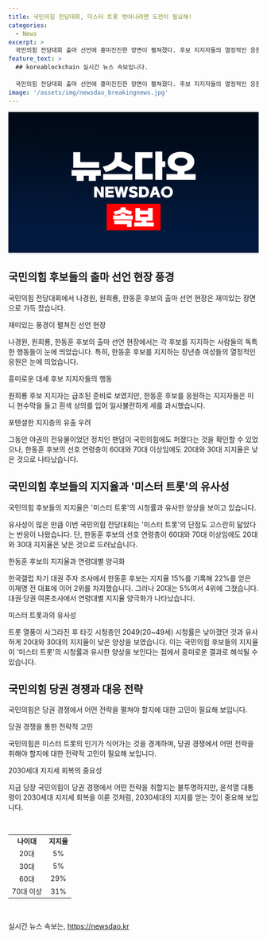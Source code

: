```yaml
---
title: 국민의힘 전당대회, 미스터 트롯 벗어나려면 도전이 필요해!
categories:
  - News
excerpt: >
  국민의힘 전당대회 출마 선언에 흥미진진한 장면이 펼쳐졌다. 후보 지지자들의 열정적인 응원과 반응, 그리고 인사들의 흥미로운 반응이 돋보였다. 이를 통해 야권의 전유물이었던 정치인 팬덤이 국민의힘으로 확산되고 있는 것을 확인할 수 있었고, 한동훈 후보에 대한 관심도 높아졌다. 하지만 지지율은 연령별로 양극화되어 있어, 당권 경쟁이 미스터 트롯의 인기가 식어가는 것과 유사한 양상을 보이고 있다. 2049 시청률을 높이기 위해서는 청년층의 지지를 얻는 것이 필수적인 과제로 보인다.
feature_text: >
  ## koreablockchain 실시간 뉴스 속보입니다.

  국민의힘 전당대회 출마 선언에 흥미진진한 장면이 펼쳐졌다. 후보 지지자들의 열정적인 응원과 반응, 그리고 인사들의 흥미로운 반응이 돋보였다. 이를 통해 야권의 전유물이었던 정치인 팬덤이 국민의힘으로 확산되고 있는 것을 확인할 수 있었고, 한동훈 후보에 대한 관심도 높아졌다. 하지만 지지율은 연령별로 양극화되어 있어, 당권 경쟁이 미스터 트롯의 인기가 식어가는 것과 유사한 양상을 보이고 있다. 2049 시청률을 높이기 위해서는 청년층의 지지를 얻는 것이 필수적인 과제로 보인다.
image: '/assets/img/newsdao_breakingnews.jpg'
---
```


<p><img src="/assets/img/newsdao_breakingnews.jpg" alt="koreablockchain 속보" /></p>

<h2 data-ke-size="size26">국민의힘 후보들의 출마 선언 현장 풍경</h2>

<p>국민의힘 전당대회에서 나경원, 원희룡, 한동훈 후보의 출마 선언 현장은 재미있는 장면으로 가득 찼습니다.</p>

<p data-ke-size="size16">재미있는 풍경이 펼쳐진 선언 현장</p>

<p>나경원, 원희룡, 한동훈 후보의 출마 선언 현장에서는 각 후보를 지지하는 사람들의 독특한 행동들이 눈에 띄었습니다. 특히, 한동훈 후보를 지지하는 장년층 여성들의 열정적인 응원은 눈에 띄었습니다.</p>

<p data-ke-size="size16">흥미로운 대세 후보 지지자들의 행동</p>

<p>원희룡 후보 지지자는 급조된 준비로 보였지만, 한동훈 후보를 응원하는 지지자들은 미니 현수막을 들고 흰색 상의를 입어 일사불란하게 세를 과시했습니다.</p>

<p data-ke-size="size16">포텐셜한 지지층의 유출 우려</p>

<p>그동안 야권의 전유물이었던 정치인 팬덤이 국민의힘에도 퍼졌다는 것을 확인할 수 있었으나, 한동훈 후보의 선호 연령층이 60대와 70대 이상임에도 20대와 30대 지지율은 낮은 것으로 나타났습니다.</p>

<h2 data-ke-size="size26">국민의힘 후보들의 지지율과 '미스터 트롯'의 유사성</h2>

<p>국민의힘 후보들의 지지율은 '미스터 트롯'의 시청률과 유사한 양상을 보이고 있습니다.</p>

<p data-ke-size="size16"></p>

<p>유사성이 많은 만큼 이번 국민의힘 전당대회는 '미스터 트롯'의 단점도 고스란히 닮았다는 반응이 나왔습니다. 단, 한동훈 후보의 선호 연령층이 60대와 70대 이상임에도 20대와 30대 지지율은 낮은 것으로 드러났습니다.</p>

<p data-ke-size="size16">한동훈 후보의 지지율과 연령대별 양극화</p>

<p>한국갤럽 차기 대권 주자 조사에서 한동훈 후보는 지지율 15%를 기록해 22%를 얻은 이재명 전 대표에 이어 2위를 차지했습니다. 그러나 20대는 5%여서 4위에 그쳤습니다. 대권·당권 여론조사에서 연령대별 지지율 양극화가 나타났습니다.</p>

<p data-ke-size="size16">미스터 트롯과의 유사성</p>

<p>트롯 열풍이 사그라진 후 타깃 시청층인 2049(20~49세) 시청률은 낮아졌던 것과 유사하게 20대와 30대의 지지율이 낮은 양상을 보였습니다. 이는 국민의힘 후보들의 지지율이 '미스터 트롯'의 시청률과 유사한 양상을 보인다는 점에서 흥미로운 결과로 해석될 수 있습니다.</p>

<h2 data-ke-size="size26">국민의힘 당권 경쟁과 대응 전략</h2>

<p>국민의힘은 당권 경쟁에서 어떤 전략을 펼쳐야 할지에 대한 고민이 필요해 보입니다.</p>

<p data-ke-size="size16">당권 경쟁을 통한 전략적 고민</p>

<p>국민의힘은 미스터 트롯의 인기가 식어가는 것을 경계하며, 당권 경쟁에서 어떤 전략을 취해야 할지에 대한 전략적 고민이 필요해 보입니다.</p>

<p data-ke-size="size16">2030세대 지지세 회복의 중요성</p>

<p>지금 당장 국민의힘이 당권 경쟁에서 어떤 전략을 취할지는 불투명하지만, 윤석열 대통령이 2030세대 지지세 회복을 이룬 것처럼, 2030세대의 지지를 얻는 것이 중요해 보입니다.</p>

<p data-ke-size="size16">&nbsp;</p>

<table>
    <tbody>
        <tr>
            <td style="text-align: center; height: 17px;"><b>나이대</b></td>
            <td style="text-align: center; height: 17px;"><b>지지율</b></td>
        </tr>
        <tr>
            <td style="text-align: center; height: 17px;">20대</td>
            <td style="text-align: center; height: 17px;">5%</td>
        </tr>
        <tr>
            <td style="text-align: center; height: 17px;">30대</td>
            <td style="text-align: center; height: 17px;">5%</td>
        </tr>
        <tr>
            <td style="text-align: center; height: 17px;">60대</td>
            <td style="text-align: center; height: 17px;">29%</td>
        </tr>
        <tr>
            <td style="text-align: center; height: 17px;">70대 이상</td>
            <td style="text-align: center; height: 17px;">31%</td>
        </tr>
    </tbody>
</table>

<p data-ke-size="size16">&nbsp;</p>
실시간 뉴스 속보는, <a href="https://newsdao.kr" rel="dofollow">https://newsdao.kr</a>


